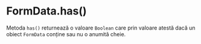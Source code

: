 # FormData.has()

Metoda `has()` returnează o valoare `Boolean` care prin valoare atestă dacă un obiect `FormData` conține sau nu o anumită cheie.
